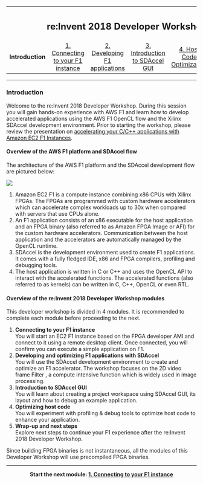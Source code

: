 <table style="width:100%">
  <tr>
    <th width="100%" colspan="6"><h2>re:Invent 2018 Developer Workshop</h2></th>
  </tr>
  <tr>
    <td width="20%" align="center"><b>Introduction</b></td>
    <td width="20%" align="center"><a href="SETUP.md">1. Connecting to your F1 instance</a></td> 
    <td width="20%" align="center"><a href="FILTER2D_Lab.md">2. Developing F1 applications</a></td>
    <td width="20%" align="center"><a href="SDAccelGUI_INTRO.md">3. Introduction to SDAccel GUI</a></td>
    <td width="20%" align="center"><a href="HOSTCODE_OPT.md">4. Host Code Optimization</a></td>
    <td width="20%" align="center"><a href="WRAP_UP.md">5. Wrapping-up</td>
  </tr>
</table>

---------------------------------------
### Introduction

Welcome to the re:Invent 2018 Developer Workshop. During this session you will gain hands-on experience with AWS F1 and learn how to develop accelerated applications using the AWS F1 OpenCL flow and the Xilinx SDAccel development environment.  Prior to starting the workshop, please review the presentation on [accelerating your C/C++ applications with Amazon EC2 F1 Instances](https://www.slideshare.net/AmazonWebServices/accelerate-your-cc-applications-with-amazon-ec2-f1-instances-cmp402-reinvent-2017).    

#### Overview of the AWS F1 platform and SDAccel flow

The architecture of the AWS F1 platform and the SDAccel development flow are pictured below:

![](./images/introduction/f1_platform.png)

1. Amazon EC2 F1 is a compute instance combining x86 CPUs with Xilinx FPGAs. The FPGAs are programmed with custom hardware accelerators which can accelerate complex workloads up to 30x when compared with servers that use CPUs alone. 
2. An F1 application consists of an x86 executable for the host application and an FPGA binary (also referred to as Amazon FPGA Image or AFI) for the custom hardware accelerators. Communication between the host application and the accelerators are automatically managed by the OpenCL runtime.
3. SDAccel is the development environment used to create F1 applications. It comes with a fully fledged IDE, x86 and FPGA compilers, profiling and debugging tools.
4. The host application is written in C or C++ and uses the OpenCL API to interact with the accelerated functions. The accelerated functions (also referred to as kernels) can be written in C, C++, OpenCL or even RTL.


#### Overview of the re:Invent 2018 Developer Workshop modules

This developer workshop is divided in 4 modules. It is recommended to complete each module before proceeding to the next.

1. **Connecting to your F1 instance** \
You will start an EC2 F1 instance based on the FPGA developer AMI and connect to it using a remote desktop client. Once connected, you will confirm you can execute a simple application on F1.
1. **Developing and optimizing F1 applications with SDAccel** \
You will use the SDAccel development environment to create and optimize an F1 accelerator. The workshop focuses on the 2D video frame Filter , a compute intensive function which is widely used in image processing.
1. **Introduction to SDAccel GUI** \
You will learn about creating a project workspace using SDAccel GUI, its layout and how to debug an example application.
1. **Optimizing host code** \
You will experiment with profiling & debug tools to optimize host code to enhance your application.
1. **Wrap-up and next steps** \
Explore next steps to continue your F1 experience after the re:Invent 2018 Developer Workshop.

Since building FPGA binaries is not instantaneous, all the modules of this Developer Workshop will use precompiled FPGA binaries.

---------------------------------------

<p align="center"><b>
Start the next module: <a href="SETUP.md">1. Connecting to your F1 instance</a>
</b></p>

